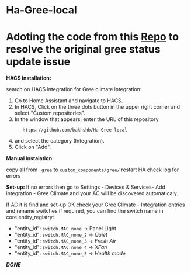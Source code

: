 # Ha-Gree-local

# Adoting the code from this [Repo](https://github.com/rapi3/HA-OS-Gree/tree/main) to resolve the original gree status update issue
 
**HACS installation:**

search on HACS integration for Gree climate integration:

1. Go to Home Assistant and navigate to HACS.
2. In HACS, Click on the three dots button in the upper right corner and select "Custom repositories".
4. In the window that appears, enter the URL of this repository
     ```
        https://github.com/bakhshb/Ha-Gree-local
   ```
5. and select the category (Integration).
6. Click on "Add".


**Manual instalation:**

copy all from `` gree`` to ``custom_components/gree/``
restart HA
check log for errors

**Set-up:**
If no errors then go to Settings - Devices & Services- Add integration - Gree Climate and your AC will be discovered automaticaly.


If AC it is find and set-up OK check your Gree Climate - Integration entries and rename switches if required, you can find the switch name in core.entity_registry:
- "entity_id": ``switch.MAC_none`` -> Panel Light
- "entity_id": ``switch.MAC_none_2`` -> _Quiet_
- "entity_id": ``switch.MAC_none_3`` -> _Fresh Air_
- "entity_id": ``switch.MAC_none_4`` -> _XFan_
- "entity_id": ``switch.MAC_none_5`` -> _Health mode_

***DONE***
